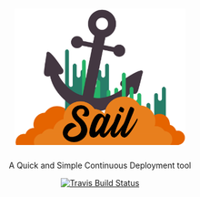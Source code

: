<h1 align="center">
<img width=300 src="static/logo-sail.png"/>
</h1>
<p align="center">
A Quick and Simple Continuous Deployment tool
</p>

<p align="center">
  <a href="https://github.com/kimoantiqe/Sail">
    <img src="https://travis-ci.org/kimoantiqe/Sail.svg?branch=master"
      alt="Travis Build Status" />
  </a>
<p>


